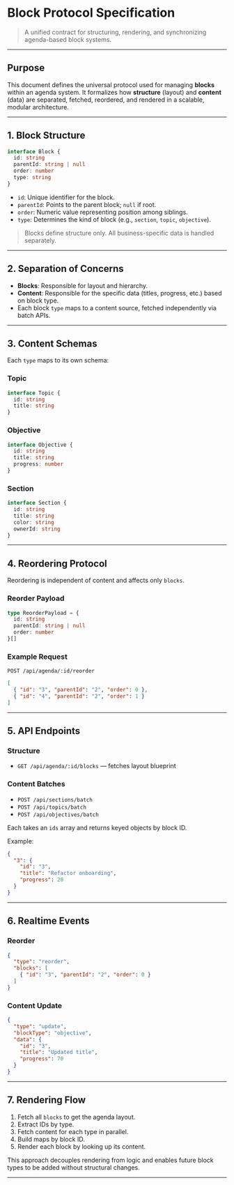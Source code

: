 # Block Protocol Specification

> A unified contract for structuring, rendering, and synchronizing agenda-based block systems.

---

## Purpose

This document defines the universal protocol used for managing **blocks** within an agenda system. It formalizes how **structure** (layout) and **content** (data) are separated, fetched, reordered, and rendered in a scalable, modular architecture.

---

## 1. Block Structure

```ts
interface Block {
  id: string
  parentId: string | null
  order: number
  type: string
}
```

- `id`: Unique identifier for the block.
- `parentId`: Points to the parent block; `null` if root.
- `order`: Numeric value representing position among siblings.
- `type`: Determines the kind of block (e.g., `section`, `topic`, `objective`).

> Blocks define structure only. All business-specific data is handled separately.

---

## 2. Separation of Concerns

- **Blocks**: Responsible for layout and hierarchy.
- **Content**: Responsible for the specific data (titles, progress, etc.) based on block type.
- Each block `type` maps to a content source, fetched independently via batch APIs.

---

## 3. Content Schemas

Each `type` maps to its own schema:

### Topic
```ts
interface Topic {
  id: string
  title: string
}
```

### Objective
```ts
interface Objective {
  id: string
  title: string
  progress: number
}
```

### Section
```ts
interface Section {
  id: string
  title: string
  color: string
  ownerId: string
}
```

---

## 4. Reordering Protocol

Reordering is independent of content and affects only `blocks`.

### Reorder Payload

```ts
type ReorderPayload = {
  id: string
  parentId: string | null
  order: number
}[]
```

### Example Request

```http
POST /api/agenda/:id/reorder
```

```json
[
  { "id": "3", "parentId": "2", "order": 0 },
  { "id": "4", "parentId": "2", "order": 1 }
]
```

---

## 5. API Endpoints

### Structure

- `GET /api/agenda/:id/blocks` — fetches layout blueprint

### Content Batches

- `POST /api/sections/batch`
- `POST /api/topics/batch`
- `POST /api/objectives/batch`

Each takes an `ids` array and returns keyed objects by block ID.

Example:
```json
{
  "3": {
    "id": "3",
    "title": "Refactor onboarding",
    "progress": 20
  }
}
```

---

## 6. Realtime Events

### Reorder

```json
{
  "type": "reorder",
  "blocks": [
    { "id": "3", "parentId": "2", "order": 0 }
  ]
}
```

### Content Update

```json
{
  "type": "update",
  "blockType": "objective",
  "data": {
    "id": "3",
    "title": "Updated title",
    "progress": 70
  }
}
```

---

## 7. Rendering Flow

1. Fetch all `blocks` to get the agenda layout.
2. Extract IDs by type.
3. Fetch content for each type in parallel.
4. Build maps by block ID.
5. Render each block by looking up its content.

This approach decouples rendering from logic and enables future block types to be added without structural changes.

---